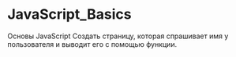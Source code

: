 # JavaScript_Basics

Основы JavaScript
Создать страницу, которая спрашивает имя у пользователя и выводит его с помощью функции.